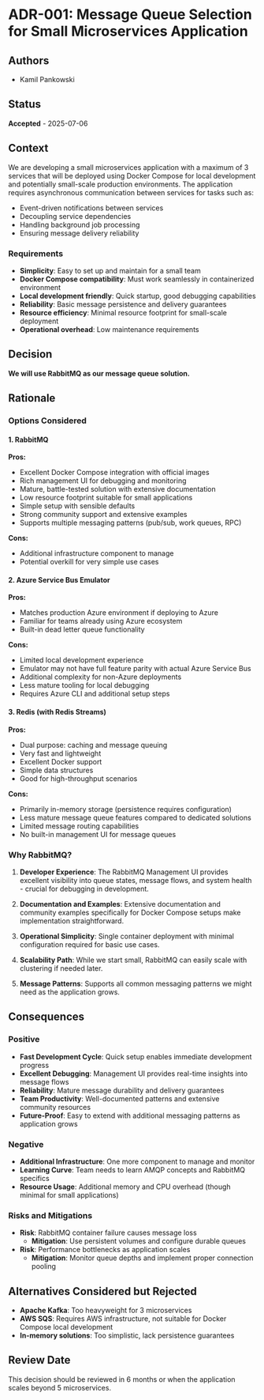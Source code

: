 # ADR-001: Message Queue Selection for Small Microservices Application

## Authors

- Kamil Pankowski

## Status
**Accepted** - 2025-07-06

## Context
We are developing a small microservices application with a maximum of 3 services that will be deployed using Docker Compose for local development and potentially small-scale production environments. The application requires asynchronous communication between services for tasks such as:

- Event-driven notifications between services
- Decoupling service dependencies
- Handling background job processing
- Ensuring message delivery reliability

### Requirements
- **Simplicity**: Easy to set up and maintain for a small team
- **Docker Compose compatibility**: Must work seamlessly in containerized environment
- **Local development friendly**: Quick startup, good debugging capabilities
- **Reliability**: Basic message persistence and delivery guarantees
- **Resource efficiency**: Minimal resource footprint for small-scale deployment
- **Operational overhead**: Low maintenance requirements

## Decision
**We will use RabbitMQ as our message queue solution.**

## Rationale

### Options Considered

#### 1. RabbitMQ
**Pros:**
- Excellent Docker Compose integration with official images
- Rich management UI for debugging and monitoring
- Mature, battle-tested solution with extensive documentation
- Low resource footprint suitable for small applications
- Simple setup with sensible defaults
- Strong community support and extensive examples
- Supports multiple messaging patterns (pub/sub, work queues, RPC)

**Cons:**
- Additional infrastructure component to manage
- Potential overkill for very simple use cases

#### 2. Azure Service Bus Emulator
**Pros:**
- Matches production Azure environment if deploying to Azure
- Familiar for teams already using Azure ecosystem
- Built-in dead letter queue functionality

**Cons:**
- Limited local development experience
- Emulator may not have full feature parity with actual Azure Service Bus
- Additional complexity for non-Azure deployments
- Less mature tooling for local debugging
- Requires Azure CLI and additional setup steps

#### 3. Redis (with Redis Streams)
**Pros:**
- Dual purpose: caching and message queuing
- Very fast and lightweight
- Excellent Docker support
- Simple data structures
- Good for high-throughput scenarios

**Cons:**
- Primarily in-memory storage (persistence requires configuration)
- Less mature message queue features compared to dedicated solutions
- Limited message routing capabilities
- No built-in management UI for message queues

### Why RabbitMQ?

1. **Developer Experience**: The RabbitMQ Management UI provides excellent visibility into queue states, message flows, and system health - crucial for debugging in development.

2. **Documentation and Examples**: Extensive documentation and community examples specifically for Docker Compose setups make implementation straightforward.

3. **Operational Simplicity**: Single container deployment with minimal configuration required for basic use cases.

4. **Scalability Path**: While we start small, RabbitMQ can easily scale with clustering if needed later.

5. **Message Patterns**: Supports all common messaging patterns we might need as the application grows.

## Consequences

### Positive
- **Fast Development Cycle**: Quick setup enables immediate development progress
- **Excellent Debugging**: Management UI provides real-time insights into message flows
- **Reliability**: Mature message durability and delivery guarantees
- **Team Productivity**: Well-documented patterns and extensive community resources
- **Future-Proof**: Easy to extend with additional messaging patterns as application grows

### Negative
- **Additional Infrastructure**: One more component to manage and monitor
- **Learning Curve**: Team needs to learn AMQP concepts and RabbitMQ specifics
- **Resource Usage**: Additional memory and CPU overhead (though minimal for small applications)

### Risks and Mitigations
- **Risk**: RabbitMQ container failure causes message loss
  - **Mitigation**: Use persistent volumes and configure durable queues
- **Risk**: Performance bottlenecks as application scales
  - **Mitigation**: Monitor queue depths and implement proper connection pooling

## Alternatives Considered but Rejected
- **Apache Kafka**: Too heavyweight for 3 microservices
- **AWS SQS**: Requires AWS infrastructure, not suitable for Docker Compose local development
- **In-memory solutions**: Too simplistic, lack persistence guarantees

## Review Date
This decision should be reviewed in 6 months or when the application scales beyond 5 microservices.
